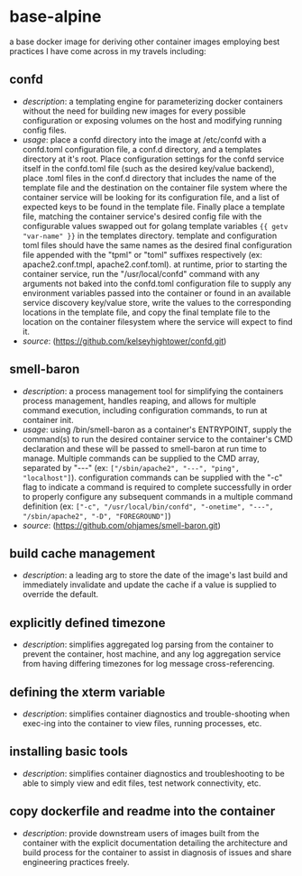 base-alpine
===========

a base docker image for deriving other container images employing
best practices I have come across in my travels including:

confd
-----
+ _description_: a templating engine for parameterizing docker containers without
  the need for building new images for every possible configuration or
  exposing volumes on the host and modifying running config files.
+ _usage_: place a confd directory into the image at /etc/confd with a
  confd.toml configuration file, a conf.d directory, and a templates
  directory at it's root. Place configuration settings for the confd
  service itself in the confd.toml file (such as the desired key/value
  backend), place <service-config-file-name>.toml files in the conf.d
  directory that includes the name of the template file and the destination
  on the container file system where the container service will be looking
  for its configuration file, and a list of expected keys to be found in
  the template file. Finally place a template file, matching the container
  service's desired config file with the configurable values swapped out
  for golang template variables `{{ getv "var-name" }}` in the templates
  directory. template and configuration toml files should have the same
  names as the desired final configuration file appended with the "tpml"
  or "toml" suffixes respectively (ex: apache2.conf.tmpl, apache2.conf.toml).
  at runtime, prior to starting the container service, run the
  "/usr/local/confd" command with any arguments not baked into the confd.toml
  configuration file to supply any environment variables passed into the
  container or found in an available service discovery key/value store,
  write the values to the corresponding locations in the template file, and
  copy the final template file to the location on the container filesystem
  where the service will expect to find it.
+ _source_: (https://github.com/kelseyhightower/confd.git)

smell-baron
-----------
+ _description_: a process management tool for simplifying the containers
  process management, handles reaping, and allows for multiple command
  execution, including configuration commands, to run at container init.
+ _usage_: using /bin/smell-baron as a container's ENTRYPOINT, supply the
  command(s) to run the desired container service to the container's
  CMD declaration and these will be passed to smell-baron at run time to
  manage. Multiple commands can be supplied to the CMD array, separated by
  "---" (ex: `["/sbin/apache2", "---", "ping", "localhost"]`).
  configuration commands can be supplied with the "-c" flag to indicate a
  command is required to complete successfully in order to properly configure
  any subsequent commands in a multiple command definition (ex: `["-c",
  "/usr/local/bin/confd", "-onetime", "---", "/sbin/apache2", "-D", "FOREGROUND"]`)
+ _source_: (https://github.com/ohjames/smell-baron.git)

build cache management
----------------------
+ _description_: a leading arg to store the date of the image's
  last build and immediately invalidate and update the cache if a value
  is supplied to override the default.

explicitly defined timezone
---------------------------
+ _description_: simplifies aggregated log parsing from the
  container to prevent the container, host machine, and any log aggregation
  service from having differing timezones for log message cross-referencing.

defining the xterm variable
---------------------------
+ _description_: simplifies container diagnostics and trouble-shooting when
  exec-ing into the container to view files, running processes,
  etc.

installing basic tools
----------------------
+ _description_: simplifies container diagnostics and troubleshooting to be able
  to simply view and edit files, test network connectivity, etc.

copy dockerfile and readme into the container
---------------------------------------------
+ _description_: provide downstream users of images built from the container with
  the explicit documentation detailing the architecture and build process for
  the container to assist in diagnosis of issues and share engineering practices freely.
